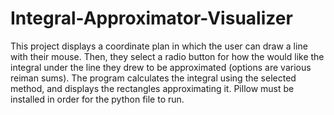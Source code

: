 # Integral-Approximator-Visualizer
This project displays a coordinate plan in which the user can draw a line with their mouse. Then, they select a radio button for how the would like the integral under the line they drew to be approximated (options are various reiman sums). The program calculates the integral using the selected method, and displays the rectangles approximating it. Pillow must be installed in order for the python file to run.
